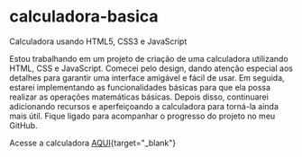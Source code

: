 # calculadora-basica
 Calculadora usando HTML5, CSS3 e JavaScript


 Estou trabalhando em um projeto de criação de uma calculadora utilizando HTML, CSS e JavaScript. Comecei pelo design, dando atenção especial aos detalhes para garantir uma interface amigável e fácil de usar. Em seguida, estarei implementando as funcionalidades básicas para que ela possa realizar as operações matemáticas básicas. Depois disso, continuarei adicionando recursos e aperfeiçoando a calculadora para torná-la ainda mais útil. Fique ligado para acompanhar o progresso do projeto no meu GitHub.

Acesse a calculadora <a href="https://joao121gf.github.io/calculadora-basica/">AQUI</a>{target="_blank"}

